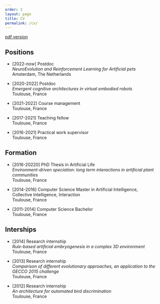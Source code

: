```yaml
---
order: 2
layout: page
title: CV
permalink: /cv/
---
```


<a href="{{ site.url }}/download/cv.pdf">pdf version</a>
<style>
body {
    font-size: 14px;
}
p {
    text-align: left
}
</style>

## Positions

* [2022-now] Postdoc<br/>
    *NeuroEvolution and Reinforcement Learning for Artificial pets*<br/>
    Amsterdam, The Netherlands

* [2020-2022] Postdoc<br/>
    *Emergent cognitive architectures in virtual embodied robots*<br/>
    Toulouse, France

* [2021-2022] Course management<br/>
    Toulouse, France

* [2017-2021] Teaching fellow<br/>
    Toulouse, France

* [2016-2021] Practical work supervisor<br/>
    Toulouse, France

## Formation

* [2016-20220] PhD Thesis in Artificial Life<br/>
    *Environment-driven speciation: long term interactions in artificial plant communities*<br/>
    Toulouse, France

* [2014-2016] Computer Science Master in Artificial Intelligence, Collective Intelligence, Interaction<br/>
    Toulouse, France

* [2011-2014] Computer Science Bachelor<br/>
    Toulouse, France

## Interships

* [2014] Research internship <br/>
    *Rule-based artificial embryogenesis in a complex 3D environment*<br/>
    Toulouse, France

* [2013] Research internship <br/>
    *Comparison of different evolutionary approaches, an application to the GECCO 2015 challenge*<br/>
    Toulouse, France

* [2012] Research internship <br/>
    *An architecture for automated bird discrimination*<br/>
    Toulouse, France

